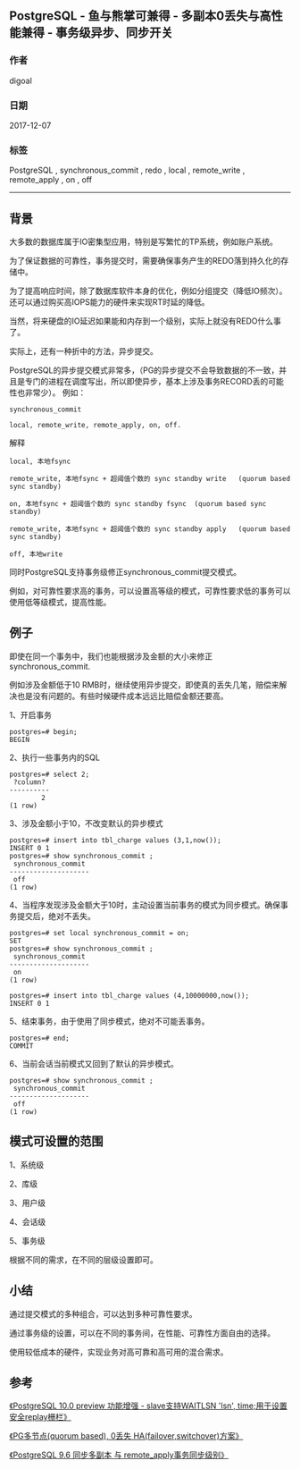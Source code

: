 ## PostgreSQL - 鱼与熊掌可兼得 - 多副本0丢失与高性能兼得 - 事务级异步、同步开关  
                              
### 作者                              
digoal                              
                              
### 日期                              
2017-12-07                             
                              
### 标签                              
PostgreSQL , synchronous_commit , redo , local , remote_write , remote_apply , on , off     
                              
----                              
                              
## 背景     
大多数的数据库属于IO密集型应用，特别是写繁忙的TP系统，例如账户系统。  
  
为了保证数据的可靠性，事务提交时，需要确保事务产生的REDO落到持久化的存储中。  
  
为了提高响应时间，除了数据库软件本身的优化，例如分组提交（降低IO频次）。还可以通过购买高IOPS能力的硬件来实现RT时延的降低。  
  
当然，将来硬盘的IO延迟如果能和内存到一个级别，实际上就没有REDO什么事了。  
  
实际上，还有一种折中的方法，异步提交。  
  
PostgreSQL的异步提交模式非常多，（PG的异步提交不会导致数据的不一致，并且是专门的进程在调度写出，所以即使异步，基本上涉及事务RECORD丢的可能性也非常少）。 例如：  
  
```  
synchronous_commit  
  
local, remote_write, remote_apply, on, off.  
```  
  
解释  
  
```  
local, 本地fsync  
  
remote_write, 本地fsync + 超阈值个数的 sync standby write   (quorum based sync standby)  
  
on, 本地fsync + 超阈值个数的 sync standby fsync  (quorum based sync standby)  
  
remote_write, 本地fsync + 超阈值个数的 sync standby apply   (quorum based sync standby)  
  
off, 本地write     
```  
  
同时PostgreSQL支持事务级修正synchronous_commit提交模式。  
  
例如，对可靠性要求高的事务，可以设置高等级的模式，可靠性要求低的事务可以使用低等级模式，提高性能。  
  
  
## 例子  
即使在同一个事务中，我们也能根据涉及金额的大小来修正synchronous_commit.  
  
例如涉及金额低于10 RMB时，继续使用异步提交，即使真的丢失几笔，赔偿来解决也是没有问题的。有些时候硬件成本远远比赔偿金额还要高。  
  
1、开启事务  
  
```  
postgres=# begin;  
BEGIN  
```  
  
2、执行一些事务内的SQL  
  
```  
postgres=# select 2;  
 ?column?   
----------  
        2  
(1 row)  
```  
  
3、涉及金额小于10，不改变默认的异步模式  
  
```  
postgres=# insert into tbl_charge values (3,1,now());  
INSERT 0 1  
postgres=# show synchronous_commit ;  
 synchronous_commit   
--------------------  
 off  
(1 row)  
```  
  
4、当程序发现涉及金额大于10时，主动设置当前事务的模式为同步模式。确保事务提交后，绝对不丢失。  
  
```  
postgres=# set local synchronous_commit = on;  
SET  
postgres=# show synchronous_commit ;  
 synchronous_commit   
--------------------  
 on  
(1 row)  
  
postgres=# insert into tbl_charge values (4,10000000,now());  
INSERT 0 1  
```  
  
5、结束事务，由于使用了同步模式，绝对不可能丢事务。  
  
```  
postgres=# end;  
COMMIT  
```  
  
6、当前会话当前模式又回到了默认的异步模式。  
  
```  
postgres=# show synchronous_commit ;  
 synchronous_commit   
--------------------  
 off  
(1 row)  
```  
  
## 模式可设置的范围  
1、系统级  
  
2、库级  
  
3、用户级  
  
4、会话级  
  
5、事务级  
  
根据不同的需求，在不同的层级设置即可。  
  
## 小结  
通过提交模式的多种组合，可以达到多种可靠性要求。  
  
通过事务级的设置，可以在不同的事务间，在性能、可靠性方面自由的选择。  
  
使用较低成本的硬件，实现业务对高可靠和高可用的混合需求。  
  
## 参考  
  
[《PostgreSQL 10.0 preview 功能增强 - slave支持WAITLSN 'lsn', time;用于设置安全replay栅栏》](../201703/20170312_18.md)    
  
[《PG多节点(quorum based), 0丢失 HA(failover,switchover)方案》](../201706/20170612_02.md)    
  
[《PostgreSQL 9.6 同步多副本 与 remote_apply事务同步级别》](../201610/20161006_02.md)    
  

